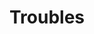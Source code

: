 ---
layout: page
title: Troubles
description:
img: assets/img/troubles.jpg
importance: 1
category: fun
redirect: https://open.spotify.com/album/0nOWeBpF6J4THEUbAcxZkR?si=zHNsJPf-QAGWyZhDhTqXLQ
---